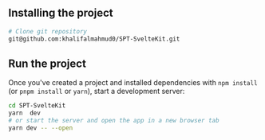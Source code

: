 ## Installing the project

```bash
# Clone git repository
git@github.com:khalifalmahmud0/SPT-SvelteKit.git
```

## Run the project

Once you've created a project and installed dependencies with `npm install` (or `pnpm install` or `yarn`), start a development server:

```bash
cd SPT-SvelteKit
yarn  dev
# or start the server and open the app in a new browser tab
yarn dev -- --open
```
